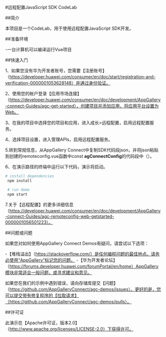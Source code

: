 #远程配置JavaScript SDK CodeLab

##简介

本项目是一个CodeLab，用于使用远程配置JavaScript SDK开发。

##准备环境

-一台计算机可以编译运行Vue项目

##快速入门

1、如果您没有华为开发者账号，您需要【注册账号】（https://developer.huawei.com/consumer/en/doc/start/registration-and-verification-0000001053628148）并通过身份验证。

2、使用您的帐户登录【应用市场连接】（https://developer.huawei.com/consumer/en/doc/development/AppGallery-connect-Guides/agc-get-started），创建项目并添加应用，将应用平台设置为Web。

3、在我的项目中选择您的项目和应用，进入成长>远程配置，启用远程配置服务。

4、选择项目设置，进入管理APIs，启用远程配置服务。

5.转到常规信息，从AppGallery Connect中复制SDK代码段json，并将json粘贴到创建的remoteconfig.vue函数中const **agConnectConfig**的代码段中（）。

6、在演示路径的终端中运行以下代码，演示将启动。

   ```bash
   # install dependencies
    npm install
   
    # run demo
    npm start
   ```

7.关于【远程配置】的更多详细信息（https://developer.huawei.com/consumer/en/doc/development/AppGallery-connect-Guides/agc-remoteconfig-web-getstarted-0000001056501223）。

##问题或问题

如果您对如何使用AppGallery Connect Demos有疑问，请尝试以下选项：

-【堆栈溢出】（https://stackoverflow.com/）是任何编程问题的最佳地点。请务必使用“AppGallery”标记您的问题。
-【华为开发者论坛】（https://forums.developer.huawei.com/forumPortal/en/home）AppGallery模块非常适合一般问题，或寻求建议和意见。

如果您在我们的示例中遇到错误，请向存储库提交【问题】（https://github.com/AppGalleryConnect/agc-demos/issues）。更好的是，您可以提交带有修复程序的【拉取请求】（https://github.com/AppGalleryConnect/agc-demos/pulls）。

##许可证

此演示在【Apache许可证，版本2.0】（http://www.apache.org/licenses/LICENSE-2.0）下获得许可。